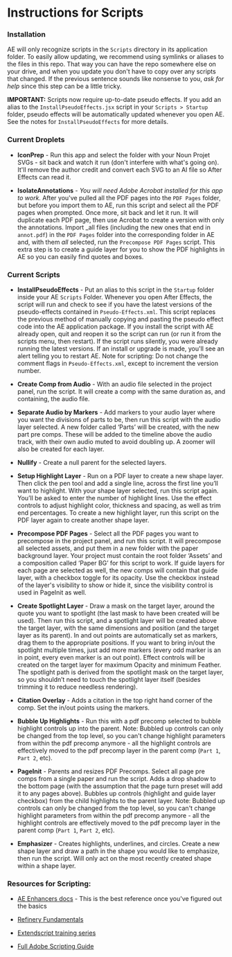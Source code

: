 # Instructions for Scripts

### Installation

AE will only recognize scripts in the `Scripts` directory in its application folder. To easily allow updating, we recommend using symlinks or aliases to the files in this repo. That way you can have the repo somewhere else on your drive, and when you update you don't have to copy over any scripts that changed. If the previous sentence sounds like nonsense to you, _ask for help_ since this step can be a little tricky.

**IMPORTANT:** Scripts now require up-to-date pseudo effects. If you add an alias to the `InstallPseudoEffects.jsx` script in your `Scripts > Startup` folder, pseudo effects will be automatically updated whenever you open AE. See the notes for `InstallPseudoEffects` for more details.

### Current Droplets

- **IconPrep** - Run this app and select the folder with your Noun Projet SVGs - sit back and watch it run (don't interfere with what's going on). It'll remove the author credit and convert each SVG to an AI file so After Effects can read it.

- **IsolateAnnotations** - _You will need Adobe Acrobat installed for this app to work._ After you've pulled all the PDF pages into the `PDF Pages` folder, but before you import them to AE, run this script and select all the PDF pages when prompted. Once more, sit back and let it run. It will duplicate each PDF page, then use Acrobat to create a version with only the annotations. Import _all files (including the new ones that end in `annot.pdf`) in the `PDF Pages` folder into the corresponding folder in AE and, with them _all_ selected, run the `Precompose PDF Pages` script. This extra step is to create a guide layer for you to show the PDF highlights in AE so you can easily find quotes and boxes.

### Current Scripts

- **InstallPseudoEffects** - Put an alias to this script in the `Startup` folder inside your AE `Scripts` Folder. Whenever you open After Effects, the script will run and check to see if you have the latest versions of the pseudo-effects contained in `Pseudo-Effects.xml`. This script replaces the previous method of manually copying and pasting the pseudo effect code into the AE application package. If you install the script with AE already open, quit and reopen it so the script can run (or run it from the scripts menu, then restart). If the script runs silently, you were already running the latest versions. If an install or upgrade is made, you'll see an alert telling you to restart AE. Note for scripting: Do not change the comment flags in `Pseudo-Effects.xml`, except to increment the version number.

- **Create Comp from Audio** - With an audio file selected in the project panel, run the script. It will create a comp with the same duration as, and containing, the audio file.

- **Separate Audio by Markers** - Add markers to your audio layer where you want the divisions of parts to be, then run this script with the audio layer selected. A new folder called ‘Parts’ will be created, with the new part pre comps. These will be added to the timeline above the audio track, with their own audio muted to avoid doubling up. A zoomer will also be created for each layer.

- **Nullify** - Create a null parent for the selected layers.

- **Setup Highlight Layer** - Run on a PDF layer to create a new shape layer. Then click the pen tool and add a single line, across the first line you’ll want to highlight. With your shape layer selected, run this script again. You’ll be asked to enter the number of highlight lines. Use the effect controls to adjust highlight color, thickness and spacing, as well as trim end percentages. To create a new highlight layer, run this script on the PDF layer again to create another shape layer. 

- **Precompose PDF Pages** - Select all the PDF pages you want to precompose in the project panel, and run this script. It will precompose all selected assets, and put them in a new folder with the paper background layer. Your project must contain the root folder ‘Assets’ and a composition called ‘Paper BG’ for this script to work. If guide layers for each page are selected as well, the new comps will contain that guide layer, with a checkbox toggle for its opacity. Use the checkbox instead of the layer's visibility to show or hide it, since the visibility control is used in PageInit as well.

- **Create Spotlight Layer** - Draw a mask on the target layer, around the quote you want to spotlight (the last mask to have been created will be used). Then run this script, and a spotlight layer will be created above the target layer, with the same dimensions and position (and the target layer as its parent). In and out points are automatically set as markers, drag them to the appropriate positions. If you want to bring in/out the spotlight multiple times, just add more markers (every odd marker is an in point, every even marker is an out point). Effect controls will be created on the target layer for maximum Opacity and minimum Feather. The spotlight path is derived from the spotlight mask on the target layer, so you shouldn’t need to touch the spotlight layer itself (besides trimming it to reduce needless rendering).

- **Citation Overlay** - Adds a citation in the top right hand corner of the comp. Set the in/out points using the markers.

- **Bubble Up Highlights** - Run this with a pdf precomp selected to bubble highlight controls up into the parent. Note: Bubbled up controls can only be changed from the top level, so you can't change highlight parameters from within the pdf precomp anymore - all the highlight controls are effectively moved to the pdf precomp layer in the parent comp (`Part 1`, `Part 2`, etc).

- **PageInit** - Parents and resizes PDF Precomps. Select all page pre comps from a single paper and run the script. Adds a drop shadow to the bottom page (with the assumption that the page turn preset will add it to any pages above). Bubbles up controls (highlight and guide layer checkbox) from the child highlights to the parent layer. Note: Bubbled up controls can only be changed from the top level, so you can't change highlight parameters from within the pdf precomp anymore - all the highlight controls are effectively moved to the pdf precomp layer in the parent comp (`Part 1`, `Part 2`, etc).

- **Emphasizer** - Creates highlights, underlines, and circles. Create a new shape layer and draw a path in the shape you would like to emphasize, then run the script. Will only act on the most recently created shape within a shape layer. 

### Resources for Scripting:

- [AE Enhancers docs](http://docs.aenhancers.com/) - This is the best reference once you've figured out the basics

- [Refinery Fundamentals](http://www.redefinery.com/ae/fundamentals/)

- [Extendscript training series](http://www.provideocoalition.com/after-effects-extendscript-training-complete-series/)

- [Full Adobe Scripting Guide](http://blogs.adobe.com/wp-content/blogs.dir/48/files/2012/06/After-Effects-CS6-Scripting-Guide.pdf?file=2012/06/After-Effects-CS6-Scripting-Guide.pdf)